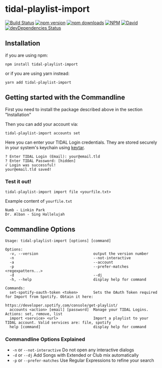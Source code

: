 # tidal-playlist-import

[![Build Status](https://www.travis-ci.com/max-huster/tidal-playlist-import.svg?branch=master)](https://www.travis-ci.com/github/max-huster/tidal-playlist-import)
[![npm version](https://img.shields.io/npm/v/tidal-playlist-import.svg)](https://npmjs.org/package/tidalapi-ts)
[![npm downloads](https://img.shields.io/npm/dm/tidal-playlist-import.svg)](https://npmjs.org/package/tidal-playlist-import)
[![NPM](https://img.shields.io/npm/l/tidal-playlist-import.svg)](https://github.com/max-huster/tidal-playlist-import/blob/master/LICENSE)
[![David](https://img.shields.io/david/max-huster/tidal-playlist-import.svg)](https://david-dm.org/max-huster/tidal-playlist-import)
[![devDependencies Status](https://status.david-dm.org/gh/max-huster/tidal-playlist-import.svg?type=dev)](https://david-dm.org/max-huster/tidal-playlist-import?type=dev)

## Installation
if you are using npm:
```
npm install tidal-playlist-import
```
or if you are using yarn instead:
```
yarn add tidal-playlist-import
```

## Getting started with the Commandline
First you need to install the package described above in the section "Installation"

Then you can add your account via:
```
tidal-playlist-import accounts set
```
Here you can enter your TIDAL Login credentials. They are stored securely in your system's keychain using [keytar](https://www.npmjs.com/package/keytar).
```
? Enter TIDAL Login (Email): your@email.tld
? Enter TIDAL Password: [hidden]
√ Login was successful!
your@email.tld saved!
```

### Test it out!
```
tidal-playlist-import import file <yourfile.txt>
```

Example content of `yourfile.txt`
```
Numb - Linkin Park
Dr. Alban - Sing Hallelujah
```

## Commandline Options
```
Usage: tidal-playlist-import [options] [command]

Options:
  -v, --version                         output the version number
  -n                                    --not-interactive
  -a                                    --account
  -p                                    --prefer-matches <regexpattern...>
  -d                                    --dj
  -h, --help                            display help for command

Commands:
  set-spotify-oauth-token <token>       Sets the OAuth Token required for Import from Spotify. Obtain it here:
                                        https://developer.spotify.com/console/get-playlist/
  accounts <action> [email] [password]  Manage your TIDAL Logins. Actions: set, remove, list
  import <service> <url>                Import a playlist to your TIDAL account. Valid services are: file, spotify
  help [command]                        display help for command
```
### Commandline Options Explained
- `-n` or `--not-interactive` Do not open any interactive dialogs
- `-d` or `--dj` Add Songs with Extended or Club mix automatically
- `-p` or `--prefer-matches` Use Regular Expressions to refine your search
